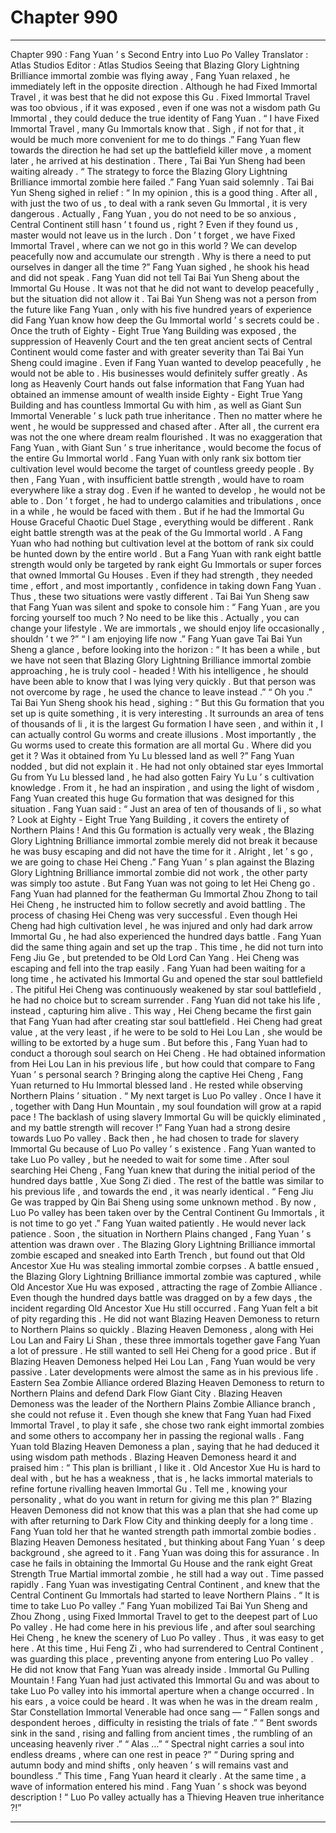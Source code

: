
# Chapter 990


---

Chapter 990 : Fang Yuan ’ s Second Entry into Luo Po Valley
Translator :
Atlas Studios
Editor :
Atlas Studios
Seeing that Blazing Glory Lightning Brilliance immortal zombie was flying away , Fang Yuan relaxed , he immediately left in the opposite direction .
Although he had Fixed Immortal Travel , it was best that he did not expose this Gu .
Fixed Immortal Travel was too obvious , if it was exposed , even if one was not a wisdom path Gu Immortal , they could deduce the true identity of Fang Yuan .
“ I have Fixed Immortal Travel , many Gu Immortals know that . Sigh , if not for that , it would be much more convenient for me to do things .”
Fang Yuan flew towards the direction he had set up the battlefield killer move , a moment later , he arrived at his destination .
There , Tai Bai Yun Sheng had been waiting already .
“ The strategy to force the Blazing Glory Lightning Brilliance immortal zombie here failed .” Fang Yuan said solemnly .
Tai Bai Yun Sheng sighed in relief : “ In my opinion , this is a good thing . After all , with just the two of us , to deal with a rank seven Gu Immortal , it is very dangerous . Actually , Fang Yuan , you do not need to be so anxious , Central Continent still hasn ’ t found us , right ? Even if they found us , master would not leave us in the lurch . Don ’ t forget , we have Fixed Immortal Travel , where can we not go in this world ? We can develop peacefully now and accumulate our strength . Why is there a need to put ourselves in danger all the time ?”
Fang Yuan sighed , he shook his head and did not speak .
Fang Yuan did not tell Tai Bai Yun Sheng about the Immortal Gu House .
It was not that he did not want to develop peacefully , but the situation did not allow it . Tai Bai Yun Sheng was not a person from the future like Fang Yuan , only with his five hundred years of experience did Fang Yuan know how deep the Gu Immortal world ’ s secrets could be .
Once the truth of Eighty - Eight True Yang Building was exposed , the suppression of Heavenly Court and the ten great ancient sects of Central Continent would come faster and with greater severity than Tai Bai Yun Sheng could imagine .
Even if Fang Yuan wanted to develop peacefully , he would not be able to .
His businesses would definitely suffer greatly .
As long as Heavenly Court hands out false information that Fang Yuan had obtained an immense amount of wealth inside Eighty - Eight True Yang Building and has countless Immortal Gu with him , as well as Giant Sun Immortal Venerable ’ s luck path true inheritance .
Then no matter where he went , he would be suppressed and chased after .
After all , the current era was not the one where dream realm flourished . It was no exaggeration that Fang Yuan , with Giant Sun ’ s true inheritance , would become the focus of the entire Gu Immortal world .
Fang Yuan with only rank six bottom tier cultivation level would become the target of countless greedy people .
By then , Fang Yuan , with insufficient battle strength , would have to roam everywhere like a stray dog .
Even if he wanted to develop , he would not be able to .
Don ’ t forget , he had to undergo calamities and tribulations , once in a while , he would be faced with them .
But if he had the Immortal Gu House Graceful Chaotic Duel Stage , everything would be different .
Rank eight battle strength was at the peak of the Gu Immortal world . A Fang Yuan who had nothing but cultivation level at the bottom of rank six could be hunted down by the entire world . But a Fang Yuan with rank eight battle strength would only be targeted by rank eight Gu Immortals or super forces that owned Immortal Gu Houses .
Even if they had strength , they needed time , effort , and most importantly , confidence in taking down Fang Yuan .
Thus , these two situations were vastly different .
Tai Bai Yun Sheng saw that Fang Yuan was silent and spoke to console him : “ Fang Yuan , are you forcing yourself too much ? No need to be like this . Actually , you can change your lifestyle . We are immortals , we should enjoy life occasionally , shouldn ’ t we ?”
“ I am enjoying life now .” Fang Yuan gave Tai Bai Yun Sheng a glance , before looking into the horizon : “ It has been a while , but we have not seen that Blazing Glory Lightning Brilliance immortal zombie approaching , he is truly cool - headed ! With his intelligence , he should have been able to know that I was lying very quickly . But that person was not overcome by rage , he used the chance to leave instead .”
“ Oh you .” Tai Bai Yun Sheng shook his head , sighing : “ But this Gu formation that you set up is quite something , it is very interesting . It surrounds an area of tens of thousands of li , it is the largest Gu formation I have seen , and within it , I can actually control Gu worms and create illusions . Most importantly , the Gu worms used to create this formation are all mortal Gu . Where did you get it ? Was it obtained from Yu Lu blessed land as well ?”
Fang Yuan nodded , but did not explain it .
He had not only obtained star eyes Immortal Gu from Yu Lu blessed land , he had also gotten Fairy Yu Lu ’ s cultivation knowledge .
From it , he had an inspiration , and using the light of wisdom , Fang Yuan created this huge Gu formation that was designed for this situation .
Fang Yuan said : “ Just an area of ten of thousands of li , so what ? Look at Eighty - Eight True Yang Building , it covers the entirety of Northern Plains ! And this Gu formation is actually very weak , the Blazing Glory Lightning Brilliance immortal zombie merely did not break it because he was busy escaping and did not have the time for it . Alright , let ’ s go , we are going to chase Hei Cheng .”
Fang Yuan ’ s plan against the Blazing Glory Lightning Brilliance immortal zombie did not work , the other party was simply too astute .
But Fang Yuan was not going to let Hei Cheng go .
Fang Yuan had planned for the featherman Gu Immortal Zhou Zhong to tail Hei Cheng , he instructed him to follow secretly and avoid battling .
The process of chasing Hei Cheng was very successful .
Even though Hei Cheng had high cultivation level , he was injured and only had dark arrow Immortal Gu , he had also experienced the hundred days battle .
Fang Yuan did the same thing again and set up the trap .
This time , he did not turn into Feng Jiu Ge , but pretended to be Old Lord Can Yang .
Hei Cheng was escaping and fell into the trap easily .
Fang Yuan had been waiting for a long time , he activated his Immortal Gu and opened the star soul battlefield .
The pitiful Hei Cheng was continuously weakened by star soul battlefield , he had no choice but to scream surrender .
Fang Yuan did not take his life , instead , capturing him alive .
This way , Hei Cheng became the first gain that Fang Yuan had after creating star soul battlefield .
Hei Cheng had great value , at the very least , if he were to be sold to Hei Lou Lan , she would be willing to be extorted by a huge sum .
But before this , Fang Yuan had to conduct a thorough soul search on Hei Cheng .
He had obtained information from Hei Lou Lan in his previous life , but how could that compare to Fang Yuan ’ s personal search ?
Bringing along the captive Hei Cheng , Fang Yuan returned to Hu Immortal blessed land .
He rested while observing Northern Plains ’ situation .
“ My next target is Luo Po valley . Once I have it , together with Dang Hun Mountain , my soul foundation will grow at a rapid pace ! The backlash of using slavery Immortal Gu will be quickly eliminated , and my battle strength will recover !” Fang Yuan had a strong desire towards Luo Po valley .
Back then , he had chosen to trade for slavery Immortal Gu because of Luo Po valley ’ s existence .
Fang Yuan wanted to take Luo Po valley , but he needed to wait for some time .
After soul searching Hei Cheng , Fang Yuan knew that during the initial period of the hundred days battle , Xue Song Zi died . The rest of the battle was similar to his previous life , and towards the end , it was nearly identical .
“ Feng Jiu Ge was trapped by Qin Bai Sheng using some unknown method . By now , Luo Po valley has been taken over by the Central Continent Gu Immortals , it is not time to go yet .”
Fang Yuan waited patiently .
He would never lack patience .
Soon , the situation in Northern Plains changed , Fang Yuan ’ s attention was drawn over .
The Blazing Glory Lightning Brilliance immortal zombie escaped and sneaked into Earth Trench , but found out that Old Ancestor Xue Hu was stealing immortal zombie corpses .
A battle ensued , the Blazing Glory Lightning Brilliance immortal zombie was captured , while Old Ancestor Xue Hu was exposed , attracting the rage of Zombie Alliance .
Even though the hundred days battle was dragged on by a few days , the incident regarding Old Ancestor Xue Hu still occurred .
Fang Yuan felt a bit of pity regarding this .
He did not want Blazing Heaven Demoness to return to Northern Plains so quickly .
Blazing Heaven Demoness , along with Hei Lou Lan and Fairy Li Shan , these three immortals together gave Fang Yuan a lot of pressure .
He still wanted to sell Hei Cheng for a good price .
But if Blazing Heaven Demoness helped Hei Lou Lan , Fang Yuan would be very passive .
Later developments were almost the same as in his previous life .
Eastern Sea Zombie Alliance ordered Blazing Heaven Demoness to return to Northern Plains and defend Dark Flow Giant City .
Blazing Heaven Demoness was the leader of the Northern Plains Zombie Alliance branch , she could not refuse it .
Even though she knew that Fang Yuan had Fixed Immortal Travel , to play it safe , she chose two rank eight immortal zombies and some others to accompany her in passing the regional walls .
Fang Yuan told Blazing Heaven Demoness a plan , saying that he had deduced it using wisdom path methods .
Blazing Heaven Demoness heard it and praised him : “ This plan is brilliant , I like it . Old Ancestor Xue Hu is hard to deal with , but he has a weakness , that is , he lacks immortal materials to refine fortune rivalling heaven Immortal Gu . Tell me , knowing your personality , what do you want in return for giving me this plan ?”
Blazing Heaven Demoness did not know that this was a plan that she had come up with after returning to Dark Flow City and thinking deeply for a long time .
Fang Yuan told her that he wanted strength path immortal zombie bodies .
Blazing Heaven Demoness hesitated , but thinking about Fang Yuan ’ s deep background , she agreed to it .
Fang Yuan was doing this for assurance .
In case he fails in obtaining the Immortal Gu House and the rank eight Great Strength True Martial immortal zombie , he still had a way out .
Time passed rapidly .
Fang Yuan was investigating Central Continent , and knew that the Central Continent Gu Immortals had started to leave Northern Plains .
“ It is time to take Luo Po valley .”
Fang Yuan mobilized Tai Bai Yun Sheng and Zhou Zhong , using Fixed Immortal Travel to get to the deepest part of Luo Po valley .
He had come here in his previous life , and after soul searching Hei Cheng , he knew the scenery of Luo Po valley . Thus , it was easy to get here .
At this time , Hui Feng Zi , who had surrendered to Central Continent , was guarding this place , preventing anyone from entering Luo Po valley . He did not know that Fang Yuan was already inside .
Immortal Gu Pulling Mountain !
Fang Yuan had just activated this Immortal Gu and was about to take Luo Po valley into his immortal aperture when a change occurred .
In his ears , a voice could be heard .
It was when he was in the dream realm , Star Constellation Immortal Venerable had once sang —
“ Fallen songs and despondent heroes , difficulty in resisting the trials of fate .”
“ Bent swords sink in the sand , rising and falling from ancient times , the rumbling of an unceasing heavenly river .”
“ Alas …”
“ Spectral night carries a soul into endless dreams , where can one rest in peace ?”
“ During spring and autumn body and mind shifts , only heaven ’ s will remains vast and boundless .”
This time , Fang Yuan heard it clearly . At the same time , a wave of information entered his mind .
Fang Yuan ’ s shock was beyond description !
“ Luo Po valley actually has a Thieving Heaven true inheritance ?!”

---

